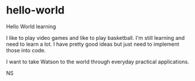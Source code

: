 # hello-world
Hello World learning

I like to play video games and like to play basketball.
I'm still learning and need to learn a lot.  I have pretty good ideas but just need to implement those into code.

I want to take Watson to the world through everyday practical applications.

NS
